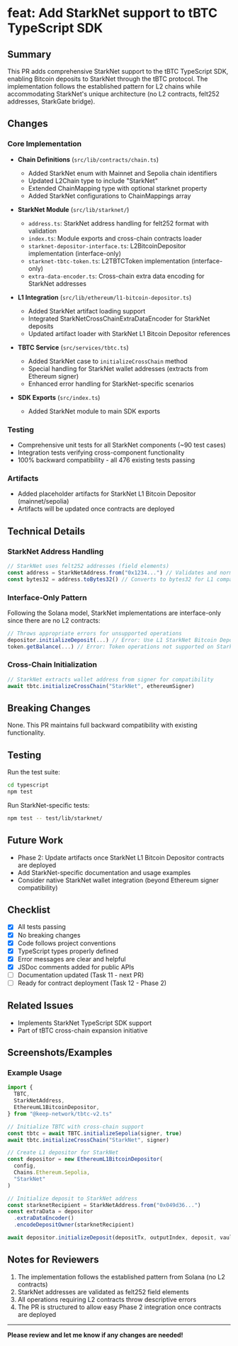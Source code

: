 # feat: Add StarkNet support to tBTC TypeScript SDK

## Summary

This PR adds comprehensive StarkNet support to the tBTC TypeScript SDK, enabling Bitcoin deposits to StarkNet through the tBTC protocol. The implementation follows the established pattern for L2 chains while accommodating StarkNet's unique architecture (no L2 contracts, felt252 addresses, StarkGate bridge).

## Changes

### Core Implementation

- **Chain Definitions** (`src/lib/contracts/chain.ts`)

  - Added StarkNet enum with Mainnet and Sepolia chain identifiers
  - Updated L2Chain type to include "StarkNet"
  - Extended ChainMapping type with optional starknet property
  - Added StarkNet configurations to ChainMappings array

- **StarkNet Module** (`src/lib/starknet/`)

  - `address.ts`: StarkNet address handling for felt252 format with validation
  - `index.ts`: Module exports and cross-chain contracts loader
  - `starknet-depositor-interface.ts`: L2BitcoinDepositor implementation (interface-only)
  - `starknet-tbtc-token.ts`: L2TBTCToken implementation (interface-only)
  - `extra-data-encoder.ts`: Cross-chain extra data encoding for StarkNet addresses

- **L1 Integration** (`src/lib/ethereum/l1-bitcoin-depositor.ts`)

  - Added StarkNet artifact loading support
  - Integrated StarkNetCrossChainExtraDataEncoder for StarkNet deposits
  - Updated artifact loader with StarkNet L1 Bitcoin Depositor references

- **TBTC Service** (`src/services/tbtc.ts`)

  - Added StarkNet case to `initializeCrossChain` method
  - Special handling for StarkNet wallet addresses (extracts from Ethereum signer)
  - Enhanced error handling for StarkNet-specific scenarios

- **SDK Exports** (`src/index.ts`)
  - Added StarkNet module to main SDK exports

### Testing

- Comprehensive unit tests for all StarkNet components (~90 test cases)
- Integration tests verifying cross-component functionality
- 100% backward compatibility - all 476 existing tests passing

### Artifacts

- Added placeholder artifacts for StarkNet L1 Bitcoin Depositor (mainnet/sepolia)
- Artifacts will be updated once contracts are deployed

## Technical Details

### StarkNet Address Handling

```typescript
// StarkNet uses felt252 addresses (field elements)
const address = StarkNetAddress.from("0x1234...") // Validates and normalizes
const bytes32 = address.toBytes32() // Converts to bytes32 for L1 compatibility
```

### Interface-Only Pattern

Following the Solana model, StarkNet implementations are interface-only since there are no L2 contracts:

```typescript
// Throws appropriate errors for unsupported operations
depositor.initializeDeposit(...) // Error: Use L1 StarkNet Bitcoin Depositor
token.getBalance(...) // Error: Token operations not supported on StarkNet yet
```

### Cross-Chain Initialization

```typescript
// StarkNet extracts wallet address from signer for compatibility
await tbtc.initializeCrossChain("StarkNet", ethereumSigner)
```

## Breaking Changes

None. This PR maintains full backward compatibility with existing functionality.

## Testing

Run the test suite:

```bash
cd typescript
npm test
```

Run StarkNet-specific tests:

```bash
npm test -- test/lib/starknet/
```

## Future Work

- Phase 2: Update artifacts once StarkNet L1 Bitcoin Depositor contracts are deployed
- Add StarkNet-specific documentation and usage examples
- Consider native StarkNet wallet integration (beyond Ethereum signer compatibility)

## Checklist

- [x] All tests passing
- [x] No breaking changes
- [x] Code follows project conventions
- [x] TypeScript types properly defined
- [x] Error messages are clear and helpful
- [x] JSDoc comments added for public APIs
- [ ] Documentation updated (Task 11 - next PR)
- [ ] Ready for contract deployment (Task 12 - Phase 2)

## Related Issues

- Implements StarkNet TypeScript SDK support
- Part of tBTC cross-chain expansion initiative

## Screenshots/Examples

### Example Usage

```typescript
import {
  TBTC,
  StarkNetAddress,
  EthereumL1BitcoinDepositor,
} from "@keep-network/tbtc-v2.ts"

// Initialize TBTC with cross-chain support
const tbtc = await TBTC.initializeSepolia(signer, true)
await tbtc.initializeCrossChain("StarkNet", signer)

// Create L1 depositor for StarkNet
const depositor = new EthereumL1BitcoinDepositor(
  config,
  Chains.Ethereum.Sepolia,
  "StarkNet"
)

// Initialize deposit to StarkNet address
const starknetRecipient = StarkNetAddress.from("0x049d36...")
const extraData = depositor
  .extraDataEncoder()
  .encodeDepositOwner(starknetRecipient)

await depositor.initializeDeposit(depositTx, outputIndex, deposit, vault)
```

## Notes for Reviewers

1. The implementation follows the established pattern from Solana (no L2 contracts)
2. StarkNet addresses are validated as felt252 field elements
3. All operations requiring L2 contracts throw descriptive errors
4. The PR is structured to allow easy Phase 2 integration once contracts are deployed

---

**Please review and let me know if any changes are needed!**
